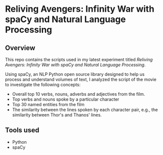 # Reliving Avengers: Infinity War with spaCy and Natural Language Processing

## Overview
This repo contains the scripts used in my latest experiment titled _Reliving Avengers: Infinity War with spaCy and Natural Language Processing_.

Using spaCy, an NLP Python open source library designed to help us process and understand volumes of text, I analyzed the script of the movie to investigate the following concepts:
- Overall top 10 verbs, nouns, adverbs and adjectives from the film.
- Top verbs and nouns spoke by a particular character
- Top 30 named entities from the film
- The similarity between the lines spoken by each character pair, e.g., the similarity between Thor's and Thanos' lines.

## Tools used
- Python
- spaCy

